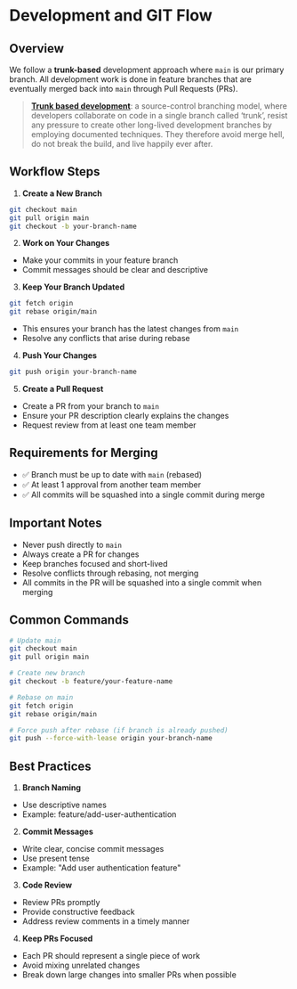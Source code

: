 # Development and GIT Flow

## Overview

We follow a **trunk-based** development approach where `main` is our primary branch. All development work is done in feature branches that are eventually merged back into `main` through Pull Requests (PRs).

> **[Trunk based development](https://trunkbaseddevelopment.com/)**: a source-control branching model, where developers collaborate on code in a single branch called ‘trunk’, resist any pressure to create other long-lived development branches by employing documented techniques. They therefore avoid merge hell, do not break the build, and live happily ever after.

## Workflow Steps

1. **Create a New Branch**

```bash
git checkout main
git pull origin main
git checkout -b your-branch-name
```

2. **Work on Your Changes**

- Make your commits in your feature branch
- Commit messages should be clear and descriptive

3. **Keep Your Branch Updated**

```bash
git fetch origin
git rebase origin/main
```

- This ensures your branch has the latest changes from `main`
- Resolve any conflicts that arise during rebase

4. **Push Your Changes**

```bash
git push origin your-branch-name
```

5. **Create a Pull Request**

- Create a PR from your branch to `main`
- Ensure your PR description clearly explains the changes
- Request review from at least one team member

## Requirements for Merging

- ✅ Branch must be up to date with `main` (rebased)
- ✅ At least 1 approval from another team member
- ✅ All commits will be squashed into a single commit during merge

## Important Notes

- Never push directly to `main`
- Always create a PR for changes
- Keep branches focused and short-lived
- Resolve conflicts through rebasing, not merging
- All commits in the PR will be squashed into a single commit when merging

## Common Commands

```bash
# Update main
git checkout main
git pull origin main

# Create new branch
git checkout -b feature/your-feature-name

# Rebase on main
git fetch origin
git rebase origin/main

# Force push after rebase (if branch is already pushed)
git push --force-with-lease origin your-branch-name
```

## Best Practices

1. **Branch Naming**

- Use descriptive names
- Example: feature/add-user-authentication

2. **Commit Messages**

- Write clear, concise commit messages
- Use present tense
- Example: "Add user authentication feature"

3. **Code Review**

- Review PRs promptly
- Provide constructive feedback
- Address review comments in a timely manner

4. **Keep PRs Focused**

- Each PR should represent a single piece of work
- Avoid mixing unrelated changes
- Break down large changes into smaller PRs when possible
